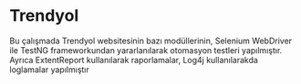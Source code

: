 # Trendyol
Bu çalışmada Trendyol websitesinin bazı modüllerinin, Selenium WebDriver ile TestNG frameworkundan yararlanılarak otomasyon testleri yapılmıştır.
Ayrıca ExtentReport kullanılarak raporlamalar, Log4j kullanılarakda loglamalar yapılmıştır
